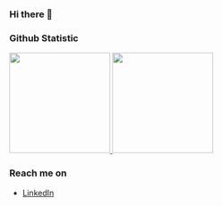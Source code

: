 ### Hi there 👋

<!--
**tenteniaa/tenteniaa** is a ✨ _special_ ✨ repository because its `README.md` (this file) appears on your GitHub profile.

Here are some ideas to get you started:

- 🔭 I’m currently working on ...
- 🌱 I’m currently learning ...
- 👯 I’m looking to collaborate on ...
- 🤔 I’m looking for help with ...
- 💬 Ask me about ...
- 📫 How to reach me: ...
- 😄 Pronouns: she/her
- ⚡ Fun fact: ...
-->

### Github Statistic
<p align="left">
<a href="https://github.com/talitaaulia91">
  <img height="180em" src="https://github-readme-stats-eight-theta.vercel.app/api?username=talitaaulia91&show_icons=true&theme=algolia&include_all_commits=true&count_private=true"/>
  <img height="180em" src="https://github-readme-stats-eight-theta.vercel.app/api/top-langs/?username=talitaaulia91&layout=compact&langs_count=8&theme=algolia"/>
</a>
</p>

### Reach me on
- <a href="https://www.linkedin.com/in/hamimma-talita-aulia/">LinkedIn</a>
